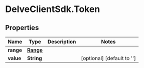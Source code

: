 # DelveClientSdk.Token

## Properties

Name | Type | Description | Notes
------------ | ------------- | ------------- | -------------
**range** | [**Range**](Range.md) |  | 
**value** | **String** |  | [optional] [default to &#39;&#39;]


